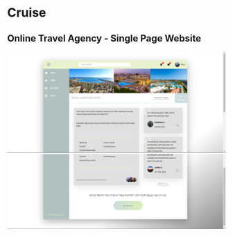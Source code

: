 # Cruise
## Online Travel Agency - Single Page Website
![Screenshot](img/p1.PNG)
![Screenshot](img/p2.PNG)

